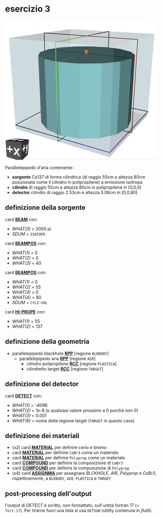 # esercizio 3

![Render VTK](render_vtk.png)

Parallelepipedo d'aria contenente:
  - **sorgente** Cs137 di forma cilindrica (di raggio 55cm e altezza 80cm posizionata come il cilindro in polipropilene) a emissione isotropa
  - **cilindro** di raggio 55cm e altezza 80cm in polipropilene in [0,0,0]
  - **detector** cilindro di raggio 2.53cm e altezza 5.08cm in [0,0,80]

## definizione della sorgente

card [**BEAM**](https://flukafiles.web.cern.ch/manual/chapters/description_input/description_options/beam.html) con:
 - *WHAT(3)* > 2000 pi
 - *SDUM* = `ISOTOPE`

card [**BEAMPOS**](https://flukafiles.web.cern.ch/manual/chapters/description_input/description_options/beampos.html) con:
  - *WHAT(1)* = 0
  - *WHAT(2)* = 0
  - *WHAT(3)* = 40

card [**BEAMPOS**](https://flukafiles.web.cern.ch/manual/chapters/description_input/description_options/beampos.html) con:
  - *WHAT(1)* = 0
  - *WHAT(2)* = 55
  - *WHAT(3)* = 0
  - *WHAT(4)* = 80
  - *SDUM* = `CYLI-VOL`

card [**HI-PROPE**](https://flukafiles.web.cern.ch/manual/chapters/description_input/description_options/hi-prope.html) con:
 - *WHAT(1)* = 55
 - *WHAT(2)* = 137

## definizione della geometria

- parallelepipedo blackhole [**RPP**](http://www.fluka.org/content/manuals/online/RPP.html) [regione `BLKBODY`]
  - parallelepipedo aria [**RPP**](http://www.fluka.org/content/manuals/online/RPP.html) [regione `AIR`]
    - cilindro polipropilene [**RCC**](http://www.fluka.org/content/manuals/online/RCC.html) [regione `PLASTICA`]
    - cilindretto target [**RCC**](http://www.fluka.org/content/manuals/online/RCC.html) [regione `TARGET`]

## definizione del detector

 card [**DETECT**](http://www.fluka.org/content/manuals/online/DETECT.html) con:
  - *WHAT(1)* = -4096
  - *WHAT(2)* = 1e-8 (o qualsiasi valore prossimo a 0 purché non 0)
  - *WHAT(3)* = 0.001
  - *WHAT(6)* = nome della regione target (`TARGET` in questo caso)

## definizione dei materiali
  - (x2) card [**MATERIAL**](http://www.fluka.org/content/manuals/online/MATERIAL.html) per definire cerio e bromo
  - card [**MATERIAL**](http://www.fluka.org/content/manuals/online/MATERIAL.html) per definire `CeBr3` come un materiale
  - card [**MATERIAL**](http://www.fluka.org/content/manuals/online/MATERIAL.html) per definire `Polyprop` come un materiale
  - card [**COMPOUND**](http://www.fluka.org/content/manuals/online/COMPOUND.html) per definire la composizione di `CeBr3`
  - card [**COMPOUND**](http://www.fluka.org/content/manuals/online/COMPOUND.html) per definire la composizione di `Polyprop`
  - (x4) card [**ASSIGNMA**](http://www.fluka.org/content/manuals/online/ASSIGNMA.html) per assegnare *BLCKHOLE*, *AIR*, *Polyprop* e *CeBr3*, rispettivamente, a `BLKBODY`, `AIR`, `PLASTICA` e `TARGET`

## post-processing dell'output

l'output di *DETECT* è scritto, non formattato, sull'untità fortran 17 (= `fort.17`). Per tirarne fuori una lista si usa `DETSUW` (utility contenuta in *flutil*).
